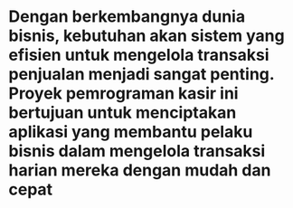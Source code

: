 # Dengan berkembangnya dunia bisnis, kebutuhan akan sistem yang efisien untuk mengelola transaksi penjualan menjadi sangat penting. Proyek pemrograman kasir ini bertujuan untuk menciptakan aplikasi yang membantu pelaku bisnis dalam mengelola transaksi harian mereka dengan mudah dan cepat